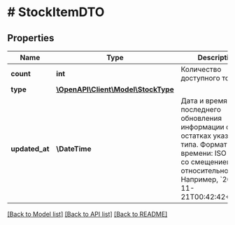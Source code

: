 # # StockItemDTO

## Properties

Name | Type | Description | Notes
------------ | ------------- | ------------- | -------------
**count** | **int** | Количество доступного товара. |
**type** | [**\OpenAPI\Client\Model\StockType**](StockType.md) |  |
**updated_at** | **\DateTime** | Дата и время последнего обновления информации об остатках указанного типа.  Формат даты и времени: ISO 8601 со смещением относительно UTC. Например, &#x60;2017-11-21T00:42:42+03:00&#x60;. |

[[Back to Model list]](../../README.md#models) [[Back to API list]](../../README.md#endpoints) [[Back to README]](../../README.md)
